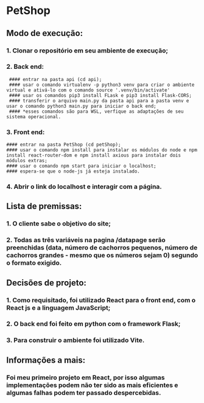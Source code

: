 # PetShop

## Modo de execução:
### 1. Clonar o repositório em seu ambiente de execução;
### 2. Back end:
     #### entrar na pasta api (cd api); 
     #### usar o comando virtualenv -p python3 venv para criar o ambiente virtual e ativá-lo com o comando source '.venv/bin/activate'
     #### usar os comandos pip3 install FLask e pip3 install Flask-CORS;
     #### transferir o arquivo main.py da pasta api para a pasta venv e usar o comando python3 main.py para iniciar o back end;
     #### *esses comandos são para WSL, verfique as adaptações de seu sistema operacional.
### 3. Front end:
    #### entrar na pasta PetShop (cd petShop);
    #### usar o comando npm install para instalar os módulos do node e npm install react-router-dom e npm install axious para instalar dois módulos extras;
    #### usar o comando npm start para iniciar o localhost;
    #### espera-se que o node-js já esteja instalado.
### 4. Abrir o link do localhost e interagir com a página.

## Lista de premissas:
### 1. O cliente sabe o objetivo do site;
### 2. Todas as três variáveis na pagina /datapage serão preenchidas (data, número de cachorros pequenos, número de cachorros grandes - mesmo que os números sejam 0) segundo o formato exigido.

## Decisões de projeto:
### 1. Como requisitado, foi utilizado React para o front end, com o React js e a linguagem JavaScript;
### 2. O back end foi feito em python com o framework Flask;
### 3. Para construir o ambiente foi utilizado Vite.

## Informações a mais:
### Foi meu primeiro projeto em React, por isso algumas implementações podem não ter sido as mais eficientes e algumas falhas podem ter passado despercebidas.
